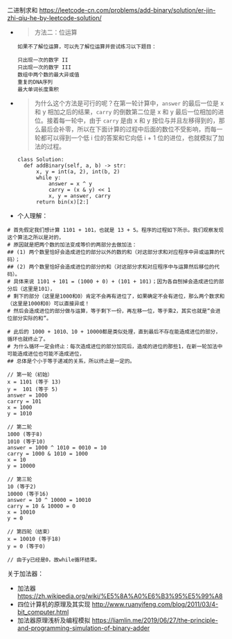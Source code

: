 
二进制求和 https://leetcode-cn.com/problems/add-binary/solution/er-jin-zhi-qiu-he-by-leetcode-solution/
- > 方法二：位运算
  ```
  如果不了解位运算，可以先了解位运算并尝试练习以下题目：

  只出现一次的数字 II
  只出现一次的数字 III
  数组中两个数的最大异或值
  重复的DNA序列
  最大单词长度乘积
  ```
- > 为什么这个方法是可行的呢？在第一轮计算中，`answer` 的最后一位是 x 和 y 相加之后的结果，`carry` 的倒数第二位是 x 和 y 最后一位相加的进位。接着每一轮中，由于 `carry` 是由 x 和 y 按位与并且左移得到的，那么最后会补零，所以在下面计算的过程中后面的数位不受影响，而每一轮都可以得到一个低 i 位的答案和它向低 i + 1 位的进位，也就模拟了加法的过程。
  ```py3
  class Solution:
    def addBinary(self, a, b) -> str:
        x, y = int(a, 2), int(b, 2)
        while y:
            answer = x ^ y
            carry = (x & y) << 1
            x, y = answer, carry
        return bin(x)[2:]
  ```
- 个人理解：
```console
# 首先假定我们想计算 1101 + 101，也就是 13 + 5。程序的过程如下所示。我们观察发现这个算法之所以是对的，
# 原因就是把两个数的加法变成等价的两部分去做加法：
## (1) 两个数里恰好会造成进位的部分以外的数的和（对这部分求和对应程序中异或运算的代码）； 
## (2) 两个数里恰好会造成进位的部分的和（对这部分求和对应程序中与运算然后移位的代码）。
# 具体来说 1101 + 101 = (1000 + 0) + (101 + 101)；因为各自刨掉会造成进位的部分后（这里是101），
# 剩下的部分（这里是1000和0）肯定不会再有进位了，如果确定不会有进位，那么两个数求和（这里是1000和0）可以直接异或！
# 然后会造成进位的部分做与运算，等于剩下一份，再左移一位，等于乘2，其实也就是“会进位部分实际的和”。

# 此后的 1000 + 1010、10 + 10000都是类似处理，直到最后不存在能造成进位的部分，循环也就终止了。
# 为什么循环一定会终止：每次造成进位的部分加完后，造成的进位的那些1，在新一轮加法中可能造成进位也可能不造成进位，
## 总体是个小于等于递减的关系，所以终止是一定的。

// 第一轮（初始）
x = 1101 (等于 13)
y =  101 (等于 5)
answer = 1000
carry = 101
x = 1000
y = 1010

// 第二轮
1000 (等于8)
1010 (等于10)
answer = 1000 ^ 1010 = 0010 = 10
carry = 1000 & 1010 = 1000
x = 10
y = 10000

// 第三轮
10 (等于2)
10000 (等于16)
answer = 10 ^ 10000 = 10010
carry = 10 & 10000 = 0
x = 10010
y = 0

// 第四轮（结束）
x = 10010 (等于18)
y = 0 (等于0)

// 由于y已经是0，故while循环结束。
```


关于加法器：
- 加法器 https://zh.wikipedia.org/wiki/%E5%8A%A0%E6%B3%95%E5%99%A8
- 四位计算机的原理及其实现 http://www.ruanyifeng.com/blog/2011/03/4-bit_computer.html
- 加法器原理浅析及编程模拟 https://liamlin.me/2019/06/27/the-principle-and-programming-simulation-of-binary-adder
